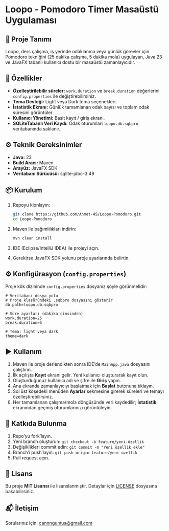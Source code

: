 # Loopo - Pomodoro Timer Masaüstü Uygulaması

## 📖 Proje Tanımı

Loopo, ders çalışma, iş yerinde odaklanma veya günlük görevler için Pomodoro tekniğini (25 dakika çalışma, 5 dakika mola) uygulayan, Java 23 ve JavaFX tabanlı kullanıcı dostu bir masaüstü zamanlayıcıdır.

## 🚀 Özellikler

* **Özelleştirilebilir süreler:** `work.duration` ve `break.duration` değerlerini `config.properties` ile değiştirebilirsiniz.
* **Tema Desteği:** Light veya Dark tema seçenekleri.
* **İstatistik Ekranı:** Günlük tamamlanan odak sayısı ve toplam odak süresini görüntüler.
* **Kullanıcı Yönetimi:** Basit kayıt / giriş ekranı.
* **SQLiteTabanlı Veri Kaydı:** Odak oturumları `loopo.db.sqbpro` veritabanında saklanır.

## ⚙️ Teknik Gereksinimler

* **Java:** 23
* **Build Aracı:** Maven
* **Arayüz:** JavaFX SDK
* **Veritabanı Sürücüsü:** sqlite-jdbc-3.49

## 📦 Kurulum

1. Repoyu klonlayın:

   ```bash
   git clone https://github.com/Ahmet-45/Loopo-Pomodoro.git
   cd Loopo-Pomodoro
   ```
2. Maven ile bağımlılıkları indirin:

   ```bash
   mvn clean install
   ```
3. IDE (Eclipse/IntelliJ IDEA) ile projeyi açın.
4. Gerekirse JavaFX SDK yolunu proje ayarlarında belirtin.

## ⚙️ Konfigürasyon (`config.properties`)

Proje kök dizininde `config.properties` dosyanız şöyle görünmelidir:

```properties
# Veritabanı dosya yolu
# Proje klasöründeki .sqbpro dosyasını gösterir
db.path=loopo.db.sqbpro

# Süre ayarları (dakika cinsinden)
work.duration=25
break.duration=5

# Tema: light veya dark
theme=dark
```

## ▶️ Kullanım

1. Maven ile proje derlendikten sonra IDE’de `MainApp.java` dosyasını çalıştırın.
2. İlk açılışta **Kayıt** ekranı gelir. Yeni kullanıcı oluşturarak kayıt olun.
3. Oluşturduğunuz kullanıcı adı ve şifre ile **Giriş** yapın.
4. Ana ekranda zamanlayıcıyı başlatmak için **Başlat** butonuna tıklayın.
5. Sol üst köşedeki menüden **Ayarlar** sekmesine girerek süreleri ve temayı özelleştirebilirsiniz.
6. Her tamamlanan çalışma/mola döngüsünde veri kaydedilir; **İstatistik** ekranından geçmiş oturumlarınızı görüntüleyin.

## 🤝 Katkıda Bulunma

1. Repo’yu fork’layın.
2. Yeni branch oluşturun: `git checkout -b feature/yeni-özellik`
3. Değişiklikleri commit edin: `git commit -m "Yeni özellik ekle"`
4. Branch’i push’layın: `git push origin feature/yeni-özellik`
5. Pull request açın.

## 📜 Lisans

Bu proje **MIT Lisansı** ile lisanslanmıştır. Detaylar için [LICENSE](LICENSE) dosyasına bakabilirsiniz.

## 📬 İletişim

Sorularınız için: [cannngumus@gmail.com](mailto:cannngumus@gmail.com)
